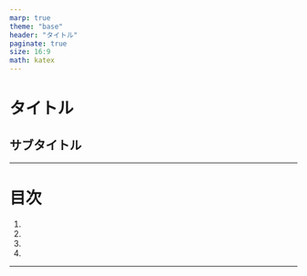 ```yaml
---
marp: true
theme: "base"
header: "タイトル"
paginate: true
size: 16:9
math: katex
---
```


<!--
_class: lead
-->
# タイトル
## サブタイトル

---

<!--
_class: toc
-->
# 目次
  1.
  2.
  3.
  4.

<!-- ---

# 引用サンプル

〇〇が成り立つ$^{[1]}$

〇〇も成り立つ$^{[2]}$

> [1] https://example.com
> [2] https://sub.example.com -->
>
---

<!-- これ以降に記述 -->
